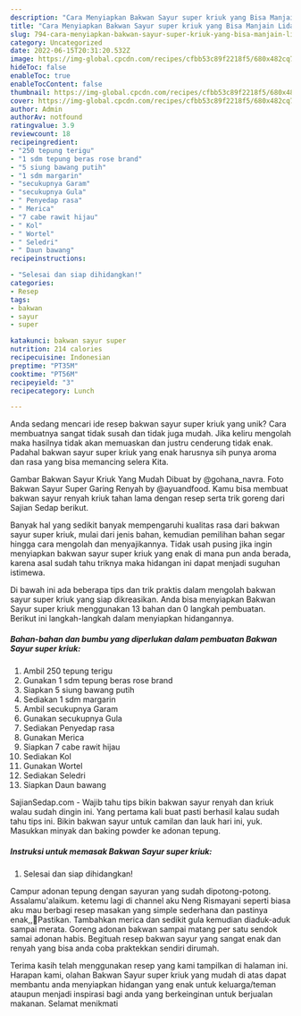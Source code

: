 ```yaml
---
description: "Cara Menyiapkan Bakwan Sayur super kriuk yang Bisa Manjain Lidah"
title: "Cara Menyiapkan Bakwan Sayur super kriuk yang Bisa Manjain Lidah"
slug: 794-cara-menyiapkan-bakwan-sayur-super-kriuk-yang-bisa-manjain-lidah
category: Uncategorized
date: 2022-06-15T20:31:20.532Z
image: https://img-global.cpcdn.com/recipes/cfbb53c89f2218f5/680x482cq70/bakwan-sayur-super-kriuk-foto-resep-utama.jpg
hideToc: false
enableToc: true
enableTocContent: false
thumbnail: https://img-global.cpcdn.com/recipes/cfbb53c89f2218f5/680x482cq70/bakwan-sayur-super-kriuk-foto-resep-utama.jpg
cover: https://img-global.cpcdn.com/recipes/cfbb53c89f2218f5/680x482cq70/bakwan-sayur-super-kriuk-foto-resep-utama.jpg
author: Admin
authorAv: notfound
ratingvalue: 3.9
reviewcount: 18
recipeingredient:
- "250 tepung terigu"
- "1 sdm tepung beras rose brand"
- "5 siung bawang putih"
- "1 sdm margarin"
- "secukupnya Garam"
- "secukupnya Gula"
- " Penyedap rasa"
- " Merica"
- "7 cabe rawit hijau"
- " Kol"
- " Wortel"
- " Seledri"
- " Daun bawang"
recipeinstructions:

- "Selesai dan siap dihidangkan!"
categories:
- Resep
tags:
- bakwan
- sayur
- super

katakunci: bakwan sayur super 
nutrition: 214 calories
recipecuisine: Indonesian
preptime: "PT35M"
cooktime: "PT56M"
recipeyield: "3"
recipecategory: Lunch

---
```





Anda sedang mencari ide resep bakwan sayur super kriuk yang unik? Cara membuatnya sangat tidak susah dan tidak juga mudah. Jika keliru mengolah maka hasilnya tidak akan memuaskan dan justru cenderung tidak enak. Padahal bakwan sayur super kriuk yang enak harusnya sih punya aroma dan rasa yang bisa memancing selera Kita.





Gambar Bakwan Sayur Kriuk Yang Mudah Dibuat by @gohana_navra. Foto Bakwan Sayur Super Garing Renyah by @ayuandfood. Kamu bisa membuat bakwan sayur renyah kriuk tahan lama dengan resep serta trik goreng dari Sajian Sedap berikut.

Banyak hal yang sedikit banyak mempengaruhi kualitas rasa dari bakwan sayur super kriuk, mulai dari jenis bahan, kemudian pemilihan bahan segar hingga cara mengolah dan menyajikannya. Tidak usah pusing jika ingin menyiapkan bakwan sayur super kriuk yang enak di mana pun anda berada, karena asal sudah tahu triknya maka hidangan ini dapat menjadi suguhan istimewa.






Di bawah ini ada beberapa tips dan trik praktis dalam mengolah bakwan sayur super kriuk yang siap dikreasikan. Anda bisa menyiapkan Bakwan Sayur super kriuk menggunakan 13 bahan dan 0 langkah pembuatan. Berikut ini langkah-langkah dalam menyiapkan hidangannya.

<!--inarticleads1-->

##### Bahan-bahan dan bumbu yang diperlukan dalam pembuatan Bakwan Sayur super kriuk:

1. Ambil 250 tepung terigu
1. Gunakan 1 sdm tepung beras rose brand
1. Siapkan 5 siung bawang putih
1. Sediakan 1 sdm margarin
1. Ambil secukupnya Garam
1. Gunakan secukupnya Gula
1. Sediakan  Penyedap rasa
1. Gunakan  Merica
1. Siapkan 7 cabe rawit hijau
1. Sediakan  Kol
1. Gunakan  Wortel
1. Sediakan  Seledri
1. Siapkan  Daun bawang


SajianSedap.com - Wajib tahu tips bikin bakwan sayur renyah dan kriuk walau sudah dingin ini. Yang pertama kali buat pasti berhasil kalau sudah tahu tips ini. Bikin bakwan sayur untuk camilan dan lauk hari ini, yuk. Masukkan minyak dan baking powder ke adonan tepung. 

<!--inarticleads2-->

##### Instruksi untuk memasak Bakwan Sayur super kriuk:


1. Selesai dan siap dihidangkan!

Campur adonan tepung dengan sayuran yang sudah dipotong-potong. Assalamu&#39;alaikum. ketemu lagi di channel aku Neng Rismayani seperti biasa aku mau berbagi resep masakan yang simple sederhana dan pastinya enak,,🤗Pastikan. Tambahkan merica dan sedikit gula kemudian diaduk-aduk sampai merata. Goreng adonan bakwan sampai matang per satu sendok samai adonan habis. Begituah resep bakwan sayur yang sangat enak dan renyah yang bisa anda coba praktekkan sendiri dirumah. 

Terima kasih telah menggunakan resep yang kami tampilkan di halaman ini. Harapan kami, olahan Bakwan Sayur super kriuk yang mudah di atas dapat membantu anda menyiapkan hidangan yang enak untuk keluarga/teman ataupun menjadi inspirasi bagi anda yang berkeinginan untuk berjualan makanan. Selamat menikmati
